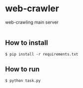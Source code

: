 # web-crawler
web-crawling main server
<br></br>
## How to install 
```
$ pip install -r requirements.txt
``` 
## How to run 
```
$ python task.py 
```
